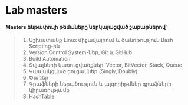 # Lab masters
#### Masters ենթափուլի թեմաները ներկայացված շաբաթներով՝

> 1. Աշխատանք Linux միջավայրում և ծանոթություն Bash Scripting-ին
> 2. Version Control System-ներ, Git և GitHub
> 3. Build Automation
> 4. Տվյալների կառուցվածքներ՝ Vector, BitVector, Stack, Queue
> 5. Կապակցված ցուցակներ (Singly, Doubly)
> 6. Ծառեր
> 7. Գրաֆների ներածություն և ալգորիթմներ գրաֆների կիրառությամբ
> 8. HashTable
